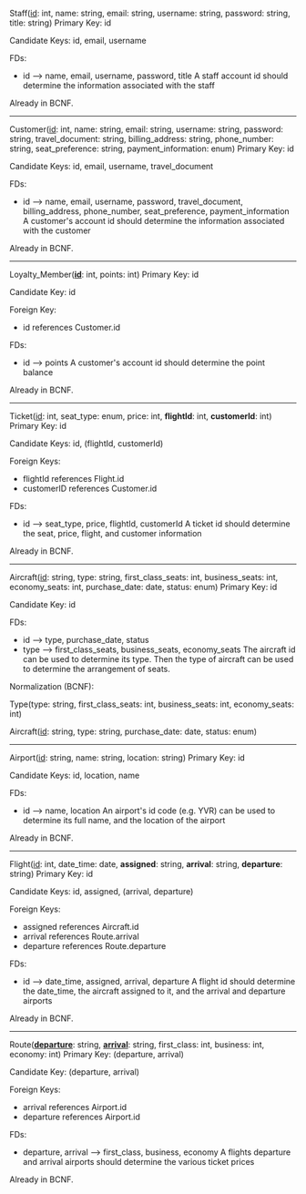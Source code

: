 Staff(<u>id</u>: int, name: string, email: string, username: string, password: string, title: string)
Primary Key: id

Candidate Keys: id, email, username

FDs:

- id —> name, email, username, password, title
  A staff account id should determine the information associated with the staff

Already in BCNF.

-----

Customer(<u>id</u>: int, name: string, email: string, username: string, password: string, travel_document: string, billing_address: string, phone_number: string, seat_preference: string, payment_information: enum)
Primary Key: id

Candidate Keys: id, email, username, travel_document

FDs:

- id —> name, email, username, password, travel_document, billing_address, phone_number, seat_preference, payment_information
  A customer's account id should determine the information associated with the customer

Already in BCNF.

----

Loyalty_Member(<u>**id**</u>: int, points: int)
Primary Key: id

Candidate Key: id

Foreign Key:

- id references Customer.id

FDs:

- id —> points
  A customer's account id should determine the point balance

Already in BCNF.

---

Ticket(<u>id</u>: int, seat_type: enum, price: int, **flightId**: int, **customerId**: int)
Primary Key: id

Candidate Keys: id, (flightId, customerId)

Foreign Keys:

- flightId references Flight.id
- customerID references Customer.id

FDs:

- id —> seat_type, price, flightId, customerId
  A ticket id should determine the seat, price, flight, and customer information

Already in BCNF.

------

Aircraft(<u>id</u>: string, type: string, first_class_seats: int, business_seats: int, economy_seats: int, purchase_date: date, status: enum)
Primary Key: id

Candidate Key: id

FDs:
- id —> type, purchase_date, status
- type —> first_class_seats, business_seats, economy_seats
  The aircraft id can be used to determine its type. Then the type of aircraft can be used to determine the arrangement of seats.

Normalization (BCNF):

Type(type: string, first_class_seats: int, business_seats: int, economy_seats: int)

Aircraft(<u>id</u>: string, type: string, purchase_date: date, status: enum)

------

Airport(<u>id</u>: string, name: string, location: string)
Primary Key: id

Candidate Keys: id, location, name

FDs:
- id —> name, location
  An airport's id code (e.g. YVR) can be used to determine its full name, and the location of the airport


Already in BCNF.

------

Flight(<u>id</u>: int, date_time: date, **assigned**: string, **arrival**: string, **departure**: string)
Primary Key: id

Candidate Keys: id, assigned, (arrival, departure)

Foreign Keys:

- assigned references Aircraft.id
- arrival references Route.arrival
- departure references Route.departure

FDs:
- id —> date_time, assigned, arrival, departure
  A flight id should determine the date_time, the aircraft assigned to it, and the arrival and departure airports


Already in BCNF.

-----

Route(<u>**departure**</u>: string, <u>**arrival**</u>: string, first_class: int, business: int, economy: int)
Primary Key: (departure, arrival)

Candidate Key: (departure, arrival)

Foreign Keys:

- arrival references Airport.id
- departure references Airport.id

FDs:
- departure, arrival —> first_class, business, economy
  A flights departure and arrival airports should determine the various ticket prices

Already in BCNF.